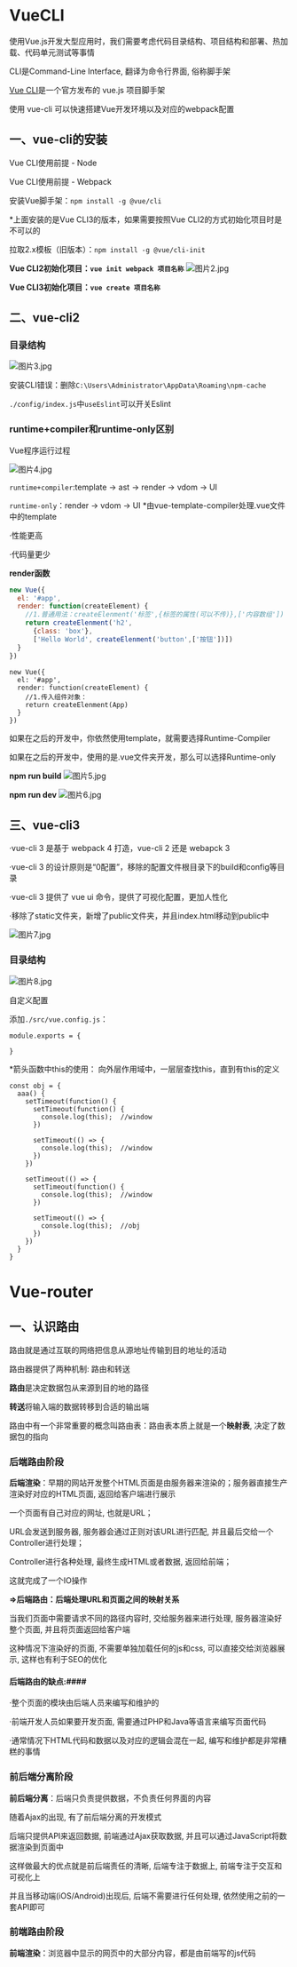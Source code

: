 # VueCLI
使用Vue.js开发大型应用时，我们需要考虑代码目录结构、项目结构和部署、热加载、代码单元测试等事情

CLI是Command-Line Interface, 翻译为命令行界面, 俗称脚手架

[Vue CLI](https://cli.vuejs.org/zh/)是一个官方发布的 vue.js 项目脚手架

使用 vue-cli 可以快速搭建Vue开发环境以及对应的webpack配置

## 一、vue-cli的安装
Vue CLI使用前提 - Node

Vue CLI使用前提 - Webpack

安装Vue脚手架：`npm install -g @vue/cli`

*上面安装的是Vue CLI3的版本，如果需要按照Vue CLI2的方式初始化项目时是不可以的

拉取2.x模板（旧版本）：`npm install -g @vue/cli-init`

**Vue CLI2初始化项目：`vue init webpack 项目名称`**
![图片2.jpg](图片2.jpg)

**Vue CLI3初始化项目：`vue create 项目名称`**

## 二、vue-cli2
### 目录结构
![图片3.jpg](图片3.jpg)


安装CLI错误：删除`C:\Users\Administrator\AppData\Roaming\npm-cache`

`./config/index.js`中`useEslint`可以开关Eslint
### runtime+compiler和runtime-only区别
Vue程序运行过程

![图片4.jpg](图片4.jpg)

`runtime+compiler`:template -> ast -> render -> vdom -> UI

`runtime-only`：render -> vdom -> UI
*由vue-template-compiler处理.vue文件中的template

·性能更高

·代码量更少

**render函数**
```main.js
new Vue({
  el: '#app',
  render: function(createElement) {
    //1.普通用法：createElenment('标签',{标签的属性(可以不传)},['内容数组'])
    return createElenment('h2',
      {class: 'box'},
      ['Hello World', createElenment('button',['按钮'])])
  }
})
```
```
new Vue({
  el: '#app',
  render: function(createElement) {
    //1.传入组件对象：
    return createElenment(App)
  }
})
```
如果在之后的开发中，你依然使用template，就需要选择Runtime-Compiler

如果在之后的开发中，使用的是.vue文件夹开发，那么可以选择Runtime-only

**npm run build**
![图片5.jpg](图片5.jpg)

**npm run dev**
![图片6.jpg](图片6.jpg)

## 三、vue-cli3
·vue-cli 3 是基于 webpack 4 打造，vue-cli 2 还是 webapck 3

·vue-cli 3 的设计原则是“0配置”，移除的配置文件根目录下的build和config等目录

·vue-cli 3 提供了 vue ui 命令，提供了可视化配置，更加人性化

·移除了static文件夹，新增了public文件夹，并且index.html移动到public中

![图片7.jpg](图片7.jpg)

### 目录结构
![图片8.jpg](图片8.jpg)

自定义配置

添加`./src/vue.config.js`：
```
module.exports = {

}
```
*箭头函数中this的使用：
向外层作用域中，一层层查找this，直到有this的定义
```
const obj = {
  aaa() {
    setTimeout(function() {
      setTimeout(function() {
        console.log(this);  //window
      })
      
      setTimeout(() => {
        console.log(this);  //window
      })
    })
    
    setTimeout(() => {
      setTimeout(function() {
        console.log(this);  //window
      })
      
      setTimeout(() => {
        console.log(this);  //obj
      })
    })
  }
}
```
# Vue-router
## 一、认识路由
路由就是通过互联的网络把信息从源地址传输到目的地址的活动

路由器提供了两种机制: 路由和转送

**路由**是决定数据包从来源到目的地的路径

**转送**将输入端的数据转移到合适的输出端

路由中有一个非常重要的概念叫路由表：路由表本质上就是一个**映射表**, 决定了数据包的指向
### 后端路由阶段

**后端渲染**：早期的网站开发整个HTML页面是由服务器来渲染的；服务器直接生产渲染好对应的HTML页面, 返回给客户端进行展示

一个页面有自己对应的网址, 也就是URL；

URL会发送到服务器, 服务器会通过正则对该URL进行匹配, 并且最后交给一个Controller进行处理；

Controller进行各种处理, 最终生成HTML或者数据, 返回给前端；

这就完成了一个IO操作

**=>后端路由：后端处理URL和页面之间的映射关系**

当我们页面中需要请求不同的路径内容时, 交给服务器来进行处理, 服务器渲染好整个页面, 并且将页面返回给客户端

这种情况下渲染好的页面, 不需要单独加载任何的js和css, 可以直接交给浏览器展示, 这样也有利于SEO的优化

#### 后端路由的缺点:####

·整个页面的模块由后端人员来编写和维护的

·前端开发人员如果要开发页面, 需要通过PHP和Java等语言来编写页面代码

·通常情况下HTML代码和数据以及对应的逻辑会混在一起, 编写和维护都是非常糟糕的事情

### 前后端分离阶段
**前后端分离**：后端只负责提供数据，不负责任何界面的内容

随着Ajax的出现, 有了前后端分离的开发模式

后端只提供API来返回数据, 前端通过Ajax获取数据, 并且可以通过JavaScript将数据渲染到页面中

这样做最大的优点就是前后端责任的清晰, 后端专注于数据上, 前端专注于交互和可视化上

并且当移动端(iOS/Android)出现后, 后端不需要进行任何处理, 依然使用之前的一套API即可

### 前端路由阶段
**前端渲染**：浏览器中显示的网页中的大部分内容，都是由前端写的js代码
